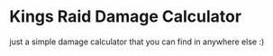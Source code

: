 # Kings Raid Damage Calculator

just a simple damage calculator that you can find in anywhere else :)
